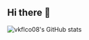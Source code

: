 ## Hi there 👋

![vkflco08's GitHub stats](https://github-readme-stats.vercel.app/api?username=vkflco08&show_icons=true&theme=radical)

<!--
**vkflco08/vkflco08** is a ✨ _special_ ✨ repository because its `README.md` (this file) appears on your GitHub profile.

Here are some ideas to get you started:

- 🔭 I’m currently working on ...
- 🌱 I’m currently learning ...
- 👯 I’m looking to collaborate on ...
- 🤔 I’m looking for help with ...
- 💬 Ask me about ...
- 📫 How to reach me: ...
- 😄 Pronouns: ...
- ⚡ Fun fact: ...
-->
